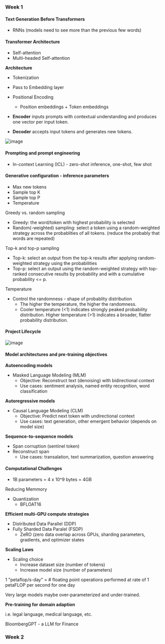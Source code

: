 ### Week 1

#### Text Generation Before Transformers

- RNNs (models need to see more than the previous few words)

#### Transformer Architecture

- Self-attention
- Multi-headed Self-attention

**Architecture**
- Tokenization
- Pass to Embedding layer
- Positional Encoding
  - Position embeddings + Token embeddings

- **Encoder** inputs prompts with contextual understanding and produces one vector per input token.
- **Decoder** accepts input tokens and generates new tokens.

![image](https://github.com/zixi-liu/ML-System-Design/assets/46979228/0acaa3f7-6bba-42fb-9bd1-2245d455b01a)

#### Prompting and prompt engineering

- In-context Learning (ICL) - zero-shot inference, one-shot, few shot

#### Generative configuration - inference parameters

- Max new tokens
- Sample top K
- Sample top P
- Temperature

Greedy vs. random sampling 
- Greedy: the word/token with highest probability is selected
- Random(-weighted) sampling: select a token using a random-weighted strategy across the probablities of all tokens. (reduce the probably that words are repeated)

Top-k and top-p sampling
- Top-k: select an output from the top-k results after applying random-weighted strategy using the probabilities
- Top-p: select an output using the random-weighted strategy with top-ranked consecutive results by probability and with a cumulative probability <= p.

Temperature
- Control the randomness - shape of probablity distribution
  - The higher the temperature, the higher the randomness.
  - Cooler temperature (<1) indicates strongly peaked probability distribution. Higher temperature (>1) indicates a broader, flatter probability distribution.

#### Project Lifecycle

![image](https://github.com/zixi-liu/ML-System-Design/assets/46979228/b75140c7-991d-4c73-9be4-c2aae4d1b72f)

#### Model architectures and pre-training objectives

**Autoencoding models**
- Masked Language Modeling (MLM)
  - Objective: Reconstruct text (denoising) with bidirectional context
  - Use cases: sentiment analysis, named entity recognition, word classification

**Autoregressive models**
- Causal Language Modeling (CLM)
  - Objective: Predict next token with undirectional context
  - Use cases: text generation, other emergent behavior (depends on model size)
 
**Sequence-to-sequence models**
- Span corruption (sentinel token)
- Reconstruct span
  - Use cases: transalation, text summarization, question answering

#### Computational Challenges

- 1B parameters = 4 x 10^9 bytes = 4GB

Reducing Memmory
- Quantization
  - BFLOAT16

**Efficient multi-GPU compute strategies**

- Distributed Data Parallel (DDP)
- Fully Sharded Data Paralel (FSDP)
  - ZeRO (zero data overlap across GPUs, sharding parameters, gradients, and optimizer states

**Scaling Laws**
- Scaling choice
  - Increase dataset size (number of tokens)
  - Increase model size (number of parameters)

1 "petaflop/s-day" = # floating point operations performed at rate of 1 petaFLOP per second for one day

Very large models maybe over-parameterized and under-trained.

**Pre-training for domain adaption**

i.e. legal language, medical language, etc.

BloombergGPT - a LLM for Finance

### Week 2

 

